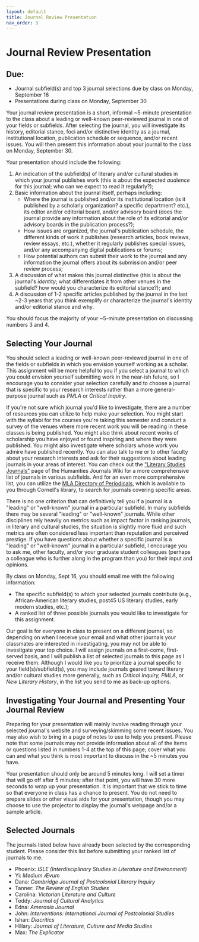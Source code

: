 ```yaml
---
layout: default
title: Journal Review Presentation
nav_order: 3
---
```

# Journal Review Presentation
## Due:
- Journal subfield(s) and top 3 journal selections due by class on Monday, September 16
- Presentations during class on Monday, September 30

Your journal review presentation is a short, informal ~5-minute presentation to the class about a leading or well-known peer-reviewed journal in one of your fields or subfields. After selecting the journal, you will investigate its history, editorial stance, foci and/or distinctive identity as a journal, institutional location, publication schedule or sequence, and/or recent issues. You will then present this information about your journal to the class on Monday, September 30.

Your presentation should include the following:
1. An indication of the subfield(s) of literary and/or cultural studies in which your journal publishes work (this is about the expected *audience* for this journal; who can we expect to read it regularly?);
2. Basic information about the journal itself, perhaps including:
    - Where the journal is published and/or its institutional location (is it published by a scholarly organization? a specific department? etc.), its editor and/or editorial board, and/or advisory board (does the journal provide any information about the role of its editorial and/or advisory boards in the publication process?);
    - How issues are organized, the journal's publication schedule, the different kinds of work it publishes (research articles, book reviews, review essays, etc.), whether it regularly publishes special issues, and/or any accompanying digital publications or forums;
    - How potential authors can submit their work to the journal and any information the journal offers about its submission and/or peer review process;
3. A discussion of what makes this journal distinctive (this is about the journal's *identity*; what differentiates it from other venues in the subfield? how would you characterize its editorial stance?); and
4. A discussion of 1-2 specific articles published by the journal in the last ~2-3 years that you think exemplify or characterize the journal's identity and/or editorial stance and why.

You should focus the majority of your ~5-minute presentation on discussing numbers 3 and 4.

## Selecting Your Journal
You should select a leading or well-known peer-reviewed journal in one of the fields or subfields in which you envision yourself working as a scholar. This assignment will be more helpful to you if you select a journal to which you could envision yourself submitting work in the near-ish future, so I encourage you to consider your selection carefully and to choose a journal that is specific to your research interests rather than a more general-purpose journal such as *PMLA* or *Critical Inquiry*.

If you're not sure which journal you'd like to investigate, there are a number of resources you can utilize to help make your selection. You might start with the syllabi for the courses you're taking this semester and conduct a survey of the venues where more recent work you will be reading in these classes is being published. You might also think about recent works of scholarship you have enjoyed or found inspiring and where they were published. You might also investigate where scholars whose work you admire have published recently. You can also talk to me or to other faculty about your research interests and ask for their suggestions about leading journals in your areas of interest. You can check out the ["Literary Studies Journals"](https://humanitiesjournals.fandom.com/wiki/Literary_Studies_Journals) page of the Humanities Journals Wiki for a more comprehensive list of journals in various subfields. And for an even more comprehensive list, you can utilize the [MLA Directory of Periodicals](https://catalog.library.cornell.edu/catalog/6961751), which is available to you through Cornell's library, to search for journals covering specific areas.

There is no one criterion that can definitively tell you if a journal is a "leading" or "well-known" journal in a particular subfield. In many subfields there may be several "leading" or "well-known" journals. While other disciplines rely heavily on metrics such as impact factor in ranking journals, in literary and cultural studies, the situation is slightly more fluid and such metrics are often considered less important than reputation and perceived prestige. If you have questions about whether a specific journal is a "leading" or "well-known" journal in a particular subfield, I encourage you to ask me, other faculty, and/or your graduate student colleagues (perhaps a colleague who is further along in the program than you) for their input and opinions.

By class on Monday, Sept 16, you should email me with the following information:
- The specific subfield(s) to which your selected journals contribute (e.g., African-American literary studies, post45 US literary studies, early modern studies, etc.);
- A ranked list of three possible journals you would like to investigate for this assignment.

Our goal is for everyone in class to present on a different journal, so depending on when I receive your email and what other journals your classmates are interested in investigating, you may not be able to investigate your top choice. I will assign journals on a first-come, first-served basis, and I will publish a list of selected journals to this page as I receive them. Although I would like you to prioritize a journal specific to your field(s)/subfield(s), you may include journals geared toward literary and/or cultural studies more generally, such as *Critical Inquiry,* *PMLA*, or *New Literary History*, in the list you send to me as back-up options.

## Investigating Your Journal and Presenting Your Journal Review
Preparing for your presentation will mainly involve reading through your selected journal's website and surveying/skimming some recent issues. You may also wish to bring in a page of notes to use to help you present.  Please note that some journals may not provide information about all of the items or questions listed in numbers 1-4 at the top of this page; cover what you can and what you think is most important to discuss in the ~5 minutes you have.

Your presentation should only be around 5 minutes long. I will set a timer that will go off after 5 minutes; after that point, you will have 30 more seconds to wrap up your presentation. It is important that we stick to time so that everyone in class has a chance to present. You do not need to prepare slides or other visual aids for your presentation, though you may choose to use the projector to display the journal's webpage and/or a sample article.

## Selected Journals
The journals listed below have already been selected by the corresponding student. Please consider this list before submitting your ranked list of journals to me.

- Phoenix: *ISLE (Interdisciplinary Studies in Literature and Environment)*
- Yi: *Medium Ævum*
- Dana: *Cambridge Journal of Postcolonial Literary Inquiry*
- Tanner: *The Review of English Studies*
- Carolina: *Victorian Literature and Culture*
- Teddy: *Journal of Cultural Analytics*
- Edna: *Amerasia Journal*
- John: *Interventions: International Journal of Postcolonial Studies*
- Ishan: *Diacritics*
- Hillary: *Journal of Literature, Culture and Media Studies*
- Max: *The Explicator*

